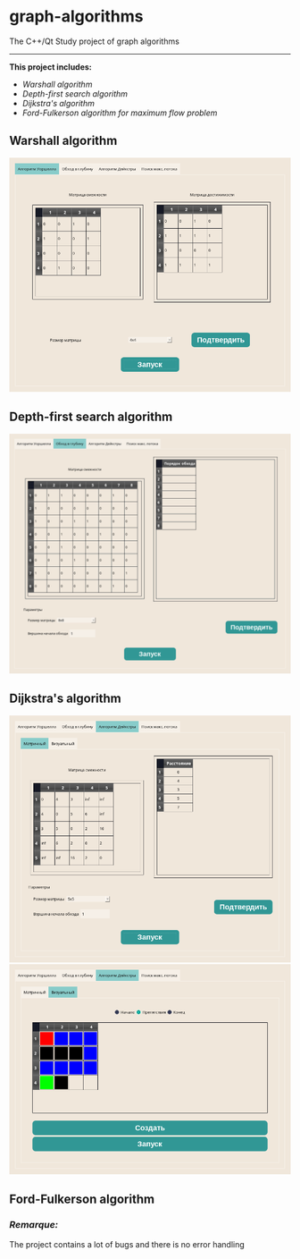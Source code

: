 # graph-algorithms

The C++/Qt Study project of graph algorithms

---

**This project includes:**

* _Warshall algorithm_
* _Depth-first search algorithm_
* _Dijkstra's algorithm_
* _Ford-Fulkerson algorithm for maximum flow problem_

## Warshall algorithm

![warshall image](images/Warshall.png)

## Depth-first search algorithm

![dfs image](images/DFS.png)

## Dijkstra's algorithm

![dijkstra's image](images/DijkstraMatrix.png)
![dijkstra's image](images/DijkstraVisual.png)


## Ford-Fulkerson algorithm

### _Remarque:_

The project contains a lot of bugs and there is no error handling
